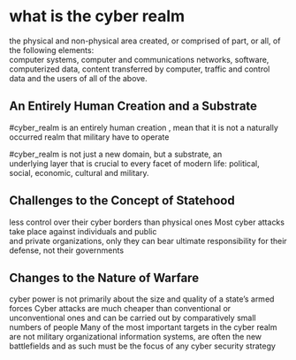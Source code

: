 # what is the cyber realm  
 the physical and non-physical  area created, or comprised of part, or all, of the following elements:  
computer systems, computer and communications networks, software,  
computerized data, content transferred by computer, traffic and control data  and the users of all of the above.
## An Entirely Human Creation and a Substrate
#cyber_realm  is an  entirely human creation  , mean that it is not a naturally occurred realm that military have to operate

#cyber_realm  is not just a new domain, but a substrate, an  
underlying layer that is crucial to every facet of modern life: political,  
social, economic, cultural and military.

## Challenges to the Concept of Statehood 
 less control over their cyber borders than   physical ones 
 Most cyber attacks take place against individuals and public  
and private organizations, only they can bear ultimate responsibility for their defense, not their governments

## Changes to the Nature of Warfare 
cyber power is not primarily about the size and quality of a state’s armed  
forces
Cyber attacks are much cheaper than conventional or  
unconventional ones and can be carried out by comparatively small  
numbers of people
Many of the most important targets in the cyber realm  
are not military
organizational information systems, are often the new  
battlefields and as such must be the focus of any cyber security strategy